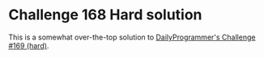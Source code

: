 # Challenge 168 Hard solution

This is a somewhat over-the-top solution to [DailyProgrammer's Challenge #169 (hard)](http://www.reddit.com/r/dailyprogrammer/comments/29umz8/).
